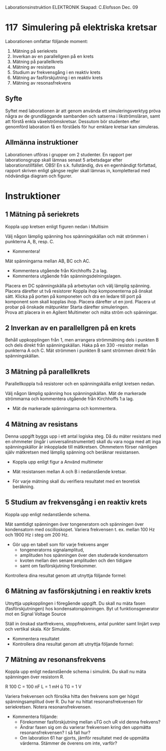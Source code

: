 Laborationsinstruktion ELEKTRONIK 
Skapad: C.Elofsson Dec. 09

117 ­ Simulering på elektriska kretsar
======================================

Laborationen omfattar följande moment:
1. Mätning på seriekrets
2. Inverkan av en parallellgren på en krets
3. Mätning på parallellkrets
4. Mätning av resistans
5. Studium av frekvensgång i en reaktiv krets
6. Mätning av fasförskjutning i en reaktiv krets
7. Mätning av resonasfrekvens


Syfte
-----
Syftet med laborationen är att genom använda ett simuleringsverktyg pröva några
av de grundläggande sambanden och satserna i likströmsläran, samt att förstå
enkla växelströmskretsar. Dessutom bör studenten efter genomförd laboration få
en förståels för hur emklare kretsar kan simuleras.

Allmänna instruktioner
----------------------
Laborationen utföras i grupper om 2 studenter.  En rapport per laborationsgrupp
skall lämnas senast 5 arbetsdagar efter laborationstillfället.  OBS! En s.k.
fullständig, dvs en egenhändigt författad, rapport skriven enligt gängse regler
skall lämnas in, kompletterad med nödvändiga diagram och figurer.


Instruktioner
=============

1 Mätning på seriekrets
-----------------------
Koppla upp kretsen enligt figuren nedan i Multisim

Välj någon lämplig spänning hos spänningskällan och mät strömmen i punkterna A,
B, resp. C.
+ Kommentera!

Mät spänningarna mellan AB, BC och AC.
+ Kommentera utgående från Kirchhoffs 2:a lag.
+ Kommentera utgående från spänningsdelningslagen.

Placera en DC spänningskälla på arbetsytan och välj lämplig spänning.
Placera därefter ut två resistorer
Koppla ihop komponenterna på önskat sätt. Klicka på porten på komponeten och
dra en ledare till port på komponent som skall kopplas ihop.
Placera därefter ut en jord.
Placera ut probar på önskade mätpunkter 
Starta därefter simuleringen.  
Prova att placera in en Agilent Multimeter och mäta ström och spänningar.


2 Inverkan av en parallellgren på en krets
------------------------------------------
Behåll uppkopplingen från 1, men arrangera strömmätning dels i punkten B och
dels direkt från spänningskällan.  Haka på en 330 -resistor mellan punkterna A
och C. Mät strömmen i punkten B samt strömmen direkt från spänningskällan.


3 Mätning på parallellkrets
---------------------------
Parallellkoppla två resistorer och en spänningskälla enligt kretsen nedan.

Välj någon lämplig spänning hos spänningskällan.
Mät de markerade strömmarna och kommentera utgående från Kirchhoffs 1:a lag.  

+ Mät de markerade spänningarna och kommentera.


4 Mätning av resistans
----------------------
Denna uppgift byggs upp i ett antal logiska steg. Då du mäter resistans med en
ohmmeter (ingår i universalinstrumentet) skall du vara noga med att inga
spänningskällor är inkopplade till mätkretsen. Ohmmetern förser nämligen själv
mätkretsen med lämplig spänning och beräknar resistansen.

+ Koppla upp enligt figur a
  Använd multimeter

+ Mät resistansen mellan A och B i nedanstående kretsar.
+ För varje mätning skall du verifiera resultatet med en teoretisk beräkning.


5 Studium av frekvensgång i en reaktiv krets
--------------------------------------------
Koppla upp enligt nedanstående schema.

Mät samtidigt spänningen över tongeneratorn och spänningen över kondensatorn
med oscilloskopet. Variera frekvensen t. ex. mellan 100 Hz och 1900 Hz i steg
om 200 Hz.

+ Gör upp en tabell som för varje frekvens anger
  - tongeneratorns signalamplitud,
  - amplituden hos spänningen över den studerade kondensatorn
  - kvoten mellan den senare amplituden och den tidigare
  - samt om fasförskjutning förekommer.

Kontrollera dina resultat genom att utnyttja följande formel:

6 Mätning av fasförskjutning i en reaktiv krets
-----------------------------------------------
Utnyttja uppkopplingen i föregående uppgift. Du skall nu mäta fasen
(fasförskjutningen) hos kondensatorspänningen.
Byt ut funktionsgenerator mot en Signal Voltage Source

Ställ in önskad startfrekvens, stoppfrekvens, antal punkter samt linjärt svep
och vertikal skala.  Kör Simulate.

+ Kommentera resultatet
+ Kontrollera dina resultat genom att utnyttja följande formel:


7 Mätning av resonansfrekvens
-----------------------------
Koppla upp enligt nedanstående schema i simulink. Du skall nu mäta spänningen
över resistorn R.

R 100 
C = 100 nF
L = 1 mH
û TG = 1 V

Variera frekvensen och försöka hitta den frekvens som ger högst
spänningsamplitud över R.  Du har nu hittat resonansfrekvensen för
seriekretsen. Notera resonansfrekvensen.

+ Kommentera följande:
  - Förekommer fasförskjutning mellan uTG och uR vid denna frekvens?
  - Ändrar fasen sig om du varierar frekvensen kring den uppmätta resonansfrekvensen?
    I så fall hur?
  - Om laboration 61 har gjorts, jämför resultatet med de uppmätta värderna.
    Stämmer de överens om inte, varför?
